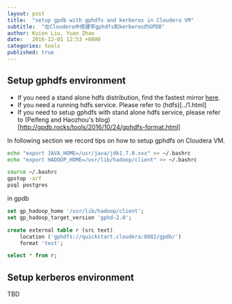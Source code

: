 ```yaml
---
layout: post
title:  "setup gpdb with gphdfs and kerberos in Cloudera VM"
subtitle:  "在Cloudera中搭建带gphdfs和kerberos的GPDB"
author: Kuien Liu, Yuan Zhao
date:   2016-12-01 12:53 +0800
categories: tools
published: true
---
```


## Setup gphdfs environment

* If you need a stand alone hdfs distribution, find the fastest mirror [here](http://www.apache.org/dyn/closer.cgi/hadoop/common/hadoop-2.7.3/hadoop-2.7.3.tar.gz).
* If you need a running hdfs service. Please refer to (hdfs)[../1.html]
* If you need to setup gphdfs with stand alone hdfs service, please refer to (Peifeng and Haozhou's blog)[http://gpdb.rocks/tools/2016/10/24/gphdfs-format.html]

In following section we record tips on how to setup gphdfs on Cloudera VM.

```sh
echo "export JAVA_HOME=/usr/java/jdk1.7.0.xxx" >> ~/.bashrc
echo "export HADOOP_HOME=/usr/lib/hadoop/client" >> ~/.bashrc

source ~/.bashrc
gpstop -arf
psql postgres
```

in gpdb

```sql
set gp_hadoop_home '/usr/lib/hadoop/client';
set gp_hadoop_target_version 'gphd-2.0';

create external table r (src text)
    location ('gphdfs://quickstart.cloudera:8082/gpdb/')
	format 'text';

select * from r;
```

## Setup kerberos environment

TBD

